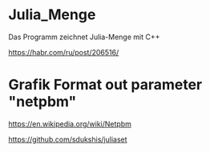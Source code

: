 # Julia_Menge

Das Programm zeichnet Julia-Menge mit C++

https://habr.com/ru/post/206516/


# Grafik Format out parameter "netpbm"

https://en.wikipedia.org/wiki/Netpbm

https://github.com/sdukshis/juliaset
